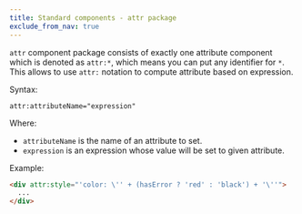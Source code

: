 ```yaml
---
title: Standard components - attr package
exclude_from_nav: true
---
```


`attr` component package consists of exactly one attribute component which is denoted as `attr:*`,
which means you can put any identifier for `*`.
This allows to use `attr:` notation to compute attribute based on expression.

Syntax:

```
attr:attributeName="expression"
```

Where:

* `attributeName` is the name of an attribute to set.
* `expression` is an expression whose value will be set to given attribute. 

Example:

```html
<div attr:style="'color: \'' + (hasError ? 'red' : 'black') + '\''">
  ...
</div>
```